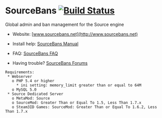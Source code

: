 ﻿SourceBans [![Build Status](https://travis-ci.org/Sarabveer/SourceBans.svg)](https://travis-ci.org/Sarabveer/SourceBans)
============

Global admin and ban management for the Source engine


- Website: [www.sourcebans.net](http://www.sourcebans.net)

- Install help: [SourceBans Manual](http://www.sourcebans.net/manual)

- FAQ: [SourceBans FAQ](https://sarabveer.github.io/SourceBans/faq/)

- Having trouble? [SourceBans Forums](https://forums.alliedmods.net/forumdisplay.php?f=152)

```
Requirements:
 * Webserver
   o PHP 5.4 or higher
     * ini setting: memory_limit greater than or equal to 64M
   o MySQL 5.0
 * Source Dedicated Server
   o MetaMod: Source
   o SourceMod: Greater Than or Equal To 1.5, Less Than 1.7.x
   o Steam3ID Games: SourceMod: Greater Than or Equal To 1.6.2, Less Than 1.7.x
```

